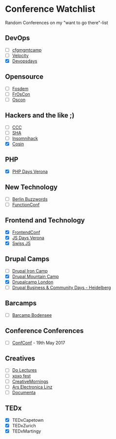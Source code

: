 # Conference Watchlist
Random Conferences on my "want to go there"-list

## DevOps
- [ ] [cfgmgmtcamp](http://cfgmgmtcamp.eu/)
- [ ] [Velocity](http://velocityconf.com/)
- [x] [Devopsdays](http://www.devopsdays.org/)

## Opensource
- [ ] [Fosdem](https://fosdem.org/)
- [ ] [FrOsCon](http://www.froscon.de)
- [ ] [Oscon](http://www.oscon.com/)

## Hackers and the like ;)
- [ ] [CCC](https://events.ccc.de/)
- [ ] [SHA](https://sha2017.org/)
- [ ] [Insomnihack](https://insomnihack.ch/)
- [x] [Cosin](https://www.cosin.ch/)

## PHP
- [x] [PHP Days Verona](http://phpday.it/)

## New Technology
- [ ] [Berlin Buzzwords](https://berlinbuzzwords.de/17/about)
- [ ] [FunctionConf](https://functionconf.io/)

## Frontend and Technology
- [x] [FrontendConf](http://frontendconf.ch/)
- [x] [JS Days Verona](http://jsday.it/)
- [x] [Swiss JS](http://www.swissjs.com/)

## Drupal Camps
- [ ] [Drupal Iron Camp](http://drupalironcamp.com/)
- [x] [Drupal Mountain Camp](https://drupalmountaincamp.ch/)
- [x] [Drupalcamp London](http://drupalcamp.london/)
- [ ] [Drupal Business & Community Days - Heidelberg](https://www.drupal-business-and-community-days.de/)
## Barcamps
- [ ] [Barcamp Bodensee](http://barcamp-bodensee.de/)

## Conference Conferences
- [ ] [ConfConf](https://conf-conf.com/) - 19th May 2017

## Creatives
- [ ] [Do Lectures](http://www.thedolectures.com/)
- [ ] [xoxo fest](https://xoxofest.com/)
- [ ] [CreativeMornings](https://creativemornings.com/)
- [ ] [Ars Electronica Linz](http://www.aec.at/news/)
- [ ] [Documenta](https://www.documenta.de/)

## TEDx
- [x] TEDxCapetown
- [x] TEDxZurich
- [x] TEDxMartingy
